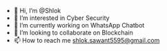 - 👋 Hi, I’m @Shlok
- 👀 I’m interested in Cyber Security
- 🌱 I’m currently working on WhatsApp Chatbot 
- 💞️ I’m looking to collaborate on Blockchain
- 📫 How to reach me shlok.sawant5595@gmail.com

<!---
Shlok221B/Shlok221B is a ✨ special ✨ repository because its `README.md` (this file) appears on your GitHub profile.
You can click the Preview link to take a look at your changes.
--->
